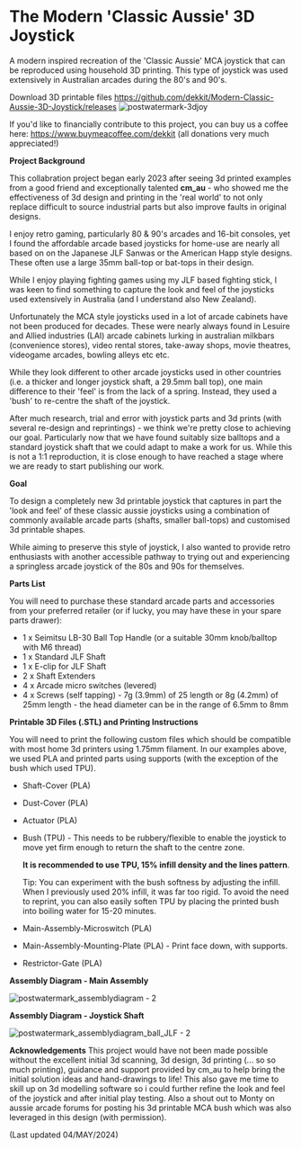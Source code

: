 # The Modern 'Classic Aussie' 3D Joystick
A modern inspired recreation of the 'Classic Aussie' MCA joystick that can be reproduced using household 3D printing.   This type of joystick was used extensively in Australian arcades during the 80's and 90's.

Download 3D printable files https://github.com/dekkit/Modern-Classic-Aussie-3D-Joystick/releases
![postwatermark-3djoy](https://github.com/dekkit/Modern-Classic-Aussie-3D-Joystick/assets/32017349/19ab1887-051b-453d-891d-0f47b0f9aca4)

If you'd like to financially contribute to this project, you can buy us a coffee here: https://www.buymeacoffee.com/dekkit (all donations very much appreciated!)

**Project Background**

This collabration project began early 2023 after seeing 3d printed examples from a good friend and exceptionally talented **cm_au** - who showed me the effectiveness of 3d design and printing in the 'real world' to not only replace difficult to source industrial parts but also improve faults in original designs.  

I enjoy retro gaming, particularly 80 & 90's arcades and 16-bit consoles, yet I found the affordable arcade based joysticks for home-use are nearly all based on on the Japanese JLF Sanwas or the American Happ style designs.  These often use a large 35mm ball-top or bat-tops in their design.   

While I enjoy playing fighting games using my JLF based fighting stick, I was keen to find something to capture the look and feel of the joysticks used extensively in Australia (and I understand also New Zealand).

Unfortunately the MCA style joysticks used in a lot of arcade cabinets have not been produced for decades.   These were nearly always found in Lesuire and Allied industries (LAI) arcade cabinets lurking in australian milkbars (convenience stores), video rental stores, take-away shops, movie theatres, videogame arcades, bowling alleys etc etc.  

While they look different to other arcade joysticks used in other countries (i.e. a thicker and longer joystick shaft, a 29.5mm ball top), one main difference to their 'feel' is from the lack of a spring. Instead, they used a 'bush' to re-centre the shaft of the joystick.   

After much research, trial and error with joystick parts and 3d prints (with several re-design and reprintings) - we think we're pretty close to achieving our goal.  Particularly now that we have found suitably size balltops and a standard joystick shaft that we could  adapt to make a work for us.  While this is not a 1:1 reproduction, it is close enough to have reached a stage where we are ready to start publishing our work.  

**Goal**

To design a completely new 3d printable joystick that captures in part the 'look and feel' of these classic aussie joysticks using a combination of commonly available arcade parts (shafts, smaller ball-tops) and customised 3d printable shapes.

While aiming to preserve this style of joystick, I also wanted to provide retro enthusiasts with another accessible pathway to trying out and experiencing a springless arcade joystick of the 80s and 90s for themselves.


**Parts List**

You will need to purchase these standard arcade parts and accessories from your preferred retailer (or if lucky, you may have these in your spare parts drawer): 
- 1 x Seimitsu LB-30 Ball Top Handle (or a suitable 30mm knob/balltop with M6 thread) 
- 1 x Standard JLF Shaft
- 1 x E-clip for JLF Shaft
- 2 x Shaft Extenders
- 4 x Arcade micro switches (levered)
- 4 x Screws (self tapping) -  7g (3.9mm) of 25 length or 8g (4.2mm) of 25mm length - the head diameter can be in the range of 6.5mm to 8mm

  
**Printable 3D Files (.STL) and Printing Instructions**

You will need to print the following custom files which should be compatible with most home 3d printers using 1.75mm filament.  In our examples above, we used PLA and printed parts using supports (with the exception of the bush which used TPU).
- Shaft-Cover (PLA) 
- Dust-Cover (PLA)
- Actuator (PLA)
- Bush (TPU) - This needs to be rubbery/flexible to enable the joystick to move yet firm enough to return the shaft to the centre zone.

  **It is recommended to use TPU, 15% infill density and the lines pattern**.

  Tip: You can experiment with the bush softness by adjusting the infill. When I previously used 20% infill, it was far too rigid.  To avoid the need to reprint, you can also easily soften TPU by placing the printed bush into boiling water for 15-20 minutes.
- Main-Assembly-Microswitch (PLA)
- Main-Assembly-Mounting-Plate (PLA) - Print face down, with supports.
- Restrictor-Gate (PLA)



**Assembly Diagram - Main Assembly**

![postwatermark_assemblydiagram - 2](https://github.com/dekkit/Modern-Classic-Aussie-3D-Joystick/assets/32017349/cfc87557-4b0b-4bd1-916c-fb52b2faf57b)


**Assembly Diagram - Joystick Shaft**

![postwatermark_assemblydiagram_ball_JLF - 2](https://github.com/dekkit/Modern-Classic-Aussie-3D-Joystick/assets/32017349/e242bf9c-43cd-40e4-9e1c-e296a63b0a2b)



**Acknowledgements**
This project would have not been made possible without the excellent initial 3d scanning, 3d design, 3d printing (... so so much printing), guidance and support provided by cm_au to help bring the initial solution ideas and hand-drawings to life!  This also gave me time to skill up on 3d modelling software so i could further refine the look and feel of the joystick and after initial play testing.   Also a shout out to Monty on aussie arcade forums for posting his 3d printable MCA bush which was also leveraged in this design (with permission). 

(Last updated 04/MAY/2024)
